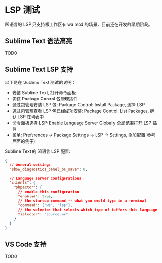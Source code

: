 # LSP 测试

凹语言的 LSP 只支持根工作区有 wa.mod 的场景，目前还在开发的早期阶段。

## Sublime Text 语法高亮

TODO

## Sublime Text LSP 支持

以下是在 Sublime Text 测试的说明：

- 安装 Sublime Text, 打开命令面板
- 安装 Package Control 包管理插件
- 通过包管理安装 LSP 包: Package Control: Install Package, 选择 LSP
- 通过包管理查看 LSP 包已经成功安装: Package Control: List Packages, 确认 LSP 在列表中
- 命令面板选择 LSP: Enable Language Server Globally 全局范围打开 LSP 插件
- 菜单: Preferences -> Package Settings -> LSP -> Settings, 添加配置(参考后面的例子)

Sublime Text 的 凹语言 LSP 配置:

```json
{
  // General settings
  "show_diagnostics_panel_on_save": 0,

  // Language server configurations
  "clients": {
    "phpactor": {
      // enable this configuration
      "enabled": true,
      // the startup command -- what you would type in a terminal
      "command": ["wa", "lsp"],
      // the selector that selects which type of buffers this language server attaches to
      "selector": "source.wa"
    }
  }
}
```

## VS Code 支持

TODO
